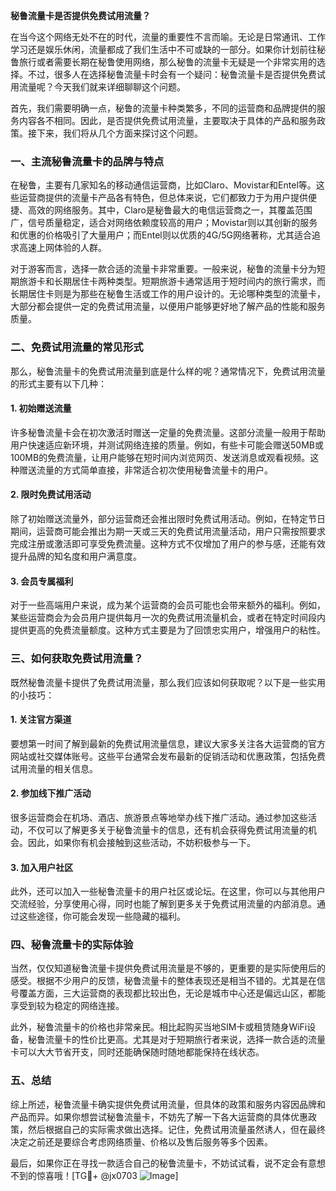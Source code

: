 **秘鲁流量卡是否提供免费试用流量？**

在当今这个网络无处不在的时代，流量的重要性不言而喻。无论是日常通讯、工作学习还是娱乐休闲，流量都成了我们生活中不可或缺的一部分。如果你计划前往秘鲁旅行或者需要长期在秘鲁使用网络，那么秘鲁的流量卡无疑是一个非常实用的选择。不过，很多人在选择秘鲁流量卡时会有一个疑问：秘鲁流量卡是否提供免费试用流量呢？今天我们就来详细聊聊这个问题。

首先，我们需要明确一点，秘鲁的流量卡种类繁多，不同的运营商和品牌提供的服务内容各不相同。因此，是否提供免费试用流量，主要取决于具体的产品和服务政策。接下来，我们将从几个方面来探讨这个问题。

### 一、主流秘鲁流量卡的品牌与特点

在秘鲁，主要有几家知名的移动通信运营商，比如Claro、Movistar和Entel等。这些运营商提供的流量卡产品各有特色，但总体来说，它们都致力于为用户提供便捷、高效的网络服务。其中，Claro是秘鲁最大的电信运营商之一，其覆盖范围广，信号质量稳定，适合对网络依赖度较高的用户；Movistar则以其创新的服务和优惠的价格吸引了大量用户；而Entel则以优质的4G/5G网络著称，尤其适合追求高速上网体验的人群。

对于游客而言，选择一款合适的流量卡非常重要。一般来说，秘鲁的流量卡分为短期旅游卡和长期居住卡两种类型。短期旅游卡通常适用于短时间内的旅行需求，而长期居住卡则是为那些在秘鲁生活或工作的用户设计的。无论哪种类型的流量卡，大部分都会提供一定的免费试用流量，以便用户能够更好地了解产品的性能和服务质量。

### 二、免费试用流量的常见形式

那么，秘鲁流量卡的免费试用流量到底是什么样的呢？通常情况下，免费试用流量的形式主要有以下几种：

#### 1. **初始赠送流量**
许多秘鲁流量卡会在初次激活时赠送一定量的免费流量。这部分流量一般用于帮助用户快速适应新环境，并测试网络连接的质量。例如，有些卡可能会赠送50MB或100MB的免费流量，让用户能够在短时间内浏览网页、发送消息或观看视频。这种赠送流量的方式简单直接，非常适合初次使用秘鲁流量卡的用户。

#### 2. **限时免费试用活动**
除了初始赠送流量外，部分运营商还会推出限时免费试用活动。例如，在特定节日期间，运营商可能会推出为期一天或三天的免费试用流量活动，用户只需按照要求完成注册或激活即可享受免费流量。这种方式不仅增加了用户的参与感，还能有效提升品牌的知名度和用户满意度。

#### 3. **会员专属福利**
对于一些高端用户来说，成为某个运营商的会员可能也会带来额外的福利。例如，某些运营商会为会员用户提供每月一次的免费试用流量机会，或者在特定时间段内提供更高的免费流量额度。这种方式主要是为了回馈忠实用户，增强用户的粘性。

### 三、如何获取免费试用流量？

既然秘鲁流量卡提供了免费试用流量，那么我们应该如何获取呢？以下是一些实用的小技巧：

#### 1. **关注官方渠道**
要想第一时间了解到最新的免费试用流量信息，建议大家多关注各大运营商的官方网站或社交媒体账号。这些平台通常会发布最新的促销活动和优惠政策，包括免费试用流量的相关信息。

#### 2. **参加线下推广活动**
很多运营商会在机场、酒店、旅游景点等地举办线下推广活动。通过参加这些活动，不仅可以了解更多关于秘鲁流量卡的信息，还有机会获得免费试用流量的机会。因此，如果你有机会接触到这些活动，不妨积极参与一下。

#### 3. **加入用户社区**
此外，还可以加入一些秘鲁流量卡的用户社区或论坛。在这里，你可以与其他用户交流经验，分享使用心得，同时也能了解到更多关于免费试用流量的内部消息。通过这些途径，你可能会发现一些隐藏的福利。

### 四、秘鲁流量卡的实际体验

当然，仅仅知道秘鲁流量卡提供免费试用流量是不够的，更重要的是实际使用后的感受。根据不少用户的反馈，秘鲁流量卡的整体表现还是相当不错的。尤其是在信号覆盖方面，三大运营商的表现都比较出色，无论是城市中心还是偏远山区，都能享受到较为稳定的网络连接。

此外，秘鲁流量卡的价格也非常亲民。相比起购买当地SIM卡或租赁随身WiFi设备，秘鲁流量卡的性价比更高。尤其是对于短期旅行者来说，选择一款合适的流量卡可以大大节省开支，同时还能确保随时随地都能保持在线状态。

### 五、总结

综上所述，秘鲁流量卡确实提供免费试用流量，但具体的政策和服务内容因品牌和产品而异。如果你想尝试秘鲁流量卡，不妨先了解一下各大运营商的具体优惠政策，然后根据自己的实际需求做出选择。记住，免费试用流量虽然诱人，但在最终决定之前还是要综合考虑网络质量、价格以及售后服务等多个因素。

最后，如果你正在寻找一款适合自己的秘鲁流量卡，不妨试试看，说不定会有意想不到的惊喜哦！[TG💪+ @jx0703 ![Image](https://github.com/user-attachments/assets/dbca1d08-cadb-493c-b0ec-ad6f7a83f270)]